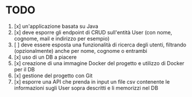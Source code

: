 # TODO

1. [x] un'applicazione basata su Java
2. [x] deve esporre gli endpoint di CRUD sull'entità User (con nome, cognome, mail e indirizzo per esempio)
3. [ ] deve essere esposta una funzionalità di ricerca degli utenti, filtrando (opzionalmente) anche per nome, cognome o
   entrambi
4. [x] uso di un DB a piacere
5. [x] creazione di una immagine Docker del progetto e utilizzo di Docker per il DB
6. [x] gestione del progetto con Git
7. [x] esporre una API che prenda in input un file csv contenente le informazioni sugli User sopra descritti e li
   memorizzi nel DB
